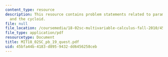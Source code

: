```yaml
---
content_type: resource
description: This resource contains problem statements related to parametric equations
  and the cycloid.
file: null
file_location: /coursemedia/18-02sc-multivariable-calculus-fall-2010/45bfa44b4183d8959432dd6456258ceb_MIT18_02SC_pb_19_quest.pdf
file_type: application/pdf
resourcetype: Document
title: MIT18_02SC_pb_19_quest.pdf
uid: 45bfa44b-4183-d895-9432-dd6456258ceb
---
```

